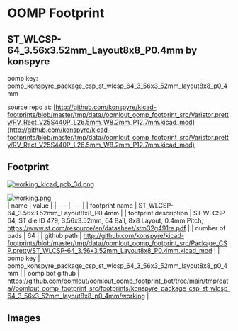 # OOMP Footprint  
## ST_WLCSP-64_3.56x3.52mm_Layout8x8_P0.4mm  by konspyre  
  
oomp key: oomp_konspyre_package_csp_st_wlcsp_64_3_56x3_52mm_layout8x8_p0_4mm  
  
source repo at: [http://github.com/konspyre/kicad-footprints/blob/master/tmp/data//oomlout_oomp_footprint_src/Varistor.pretty/RV_Rect_V25S440P_L26.5mm_W8.2mm_P12.7mm.kicad_mod](http://github.com/konspyre/kicad-footprints/blob/master/tmp/data//oomlout_oomp_footprint_src/Varistor.pretty/RV_Rect_V25S440P_L26.5mm_W8.2mm_P12.7mm.kicad_mod)  
## Footprint  
  
[![working_kicad_pcb_3d.png](working_kicad_pcb_3d_600.png)](working_kicad_pcb_3d.png)  
  
[![working.png](working_600.png)](working.png)  
| name | value | 
| --- | --- | 
| footprint name | ST_WLCSP-64_3.56x3.52mm_Layout8x8_P0.4mm | 
| footprint description | ST WLCSP-64, ST die ID 479, 3.56x3.52mm, 64 Ball, 8x8 Layout, 0.4mm Pitch, https://www.st.com/resource/en/datasheet/stm32g491re.pdf | 
| number of pads | 64 | 
| github path | http://github.com/konspyre/kicad-footprints/blob/master/tmp/data//oomlout_oomp_footprint_src/Package_CSP.pretty/ST_WLCSP-64_3.56x3.52mm_Layout8x8_P0.4mm.kicad_mod | 
| oomp key | oomp_konspyre_package_csp_st_wlcsp_64_3_56x3_52mm_layout8x8_p0_4mm | 
| oomp bot github | https://github.com/oomlout/oomlout_oomp_footprint_bot/tree/main/tmp/data//oomlout_oomp_footprint_src/footprints/konspyre_package_csp_st_wlcsp_64_3_56x3_52mm_layout8x8_p0_4mm/working | 
## Images  
